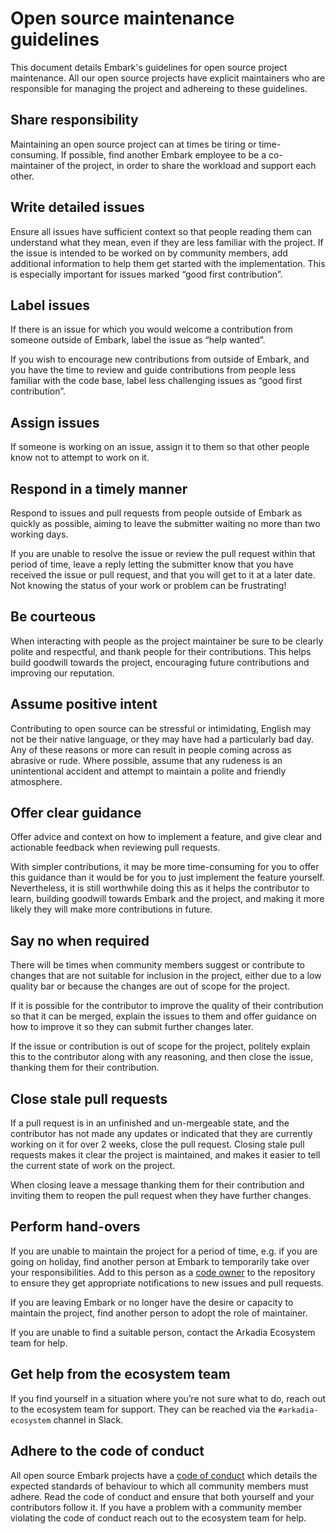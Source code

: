 # Open source maintenance guidelines

This document details Embark's guidelines for open source project
maintenance. All our open source projects have explicit maintainers who are
responsible for managing the project and adhereing to these guidelines.

## Share responsibility

Maintaining an open source project can at times be tiring or time-consuming.
If possible, find another Embark employee to be a co-maintainer of the
project, in order to share the workload and support each other.

## Write detailed issues

Ensure all issues have sufficient context so that people reading them can
understand what they mean, even if they are less familiar with the project.
If the issue is intended to be worked on by community members, add additional
information to help them get started with the implementation. This is
especially important for issues marked “good first contribution”.

## Label issues

If there is an issue for which you would welcome a contribution from someone
outside of Embark, label the issue as “help wanted”.

If you wish to encourage new contributions from outside of Embark, and you
have the time to review and guide contributions from people less familiar
with the code base, label less challenging issues as “good first
contribution”.

## Assign issues

If someone is working on an issue, assign it to them so that other people
know not to attempt to work on it.

## Respond in a timely manner

Respond to issues and pull requests from people outside of Embark as quickly
as possible, aiming to leave the submitter waiting no more than two working
days.

If you are unable to resolve the issue or review the pull request within that
period of time, leave a reply letting the submitter know that you have
received the issue or pull request, and that you will get to it at a later
date. Not knowing the status of your work or problem can be frustrating!

## Be courteous

When interacting with people as the project maintainer be sure to be clearly
polite and respectful, and thank people for their contributions. This helps
build goodwill towards the project, encouraging future contributions and
improving our reputation.

## Assume positive intent

Contributing to open source can be stressful or intimidating, English may not
be their native language, or they may have had a particularly bad day. Any of
these reasons or more can result in people coming across as abrasive or rude.
Where possible, assume that any rudeness is an unintentional accident and
attempt to maintain a polite and friendly atmosphere.

## Offer clear guidance

Offer advice and context on how to implement a feature, and give clear and
actionable feedback when reviewing pull requests.

With simpler contributions, it may be more time-consuming for you to offer
this guidance than it would be for you to just implement the feature
yourself. Nevertheless, it is still worthwhile doing this as it helps the
contributor to learn, building goodwill towards Embark and the project, and
making it more likely they will make more contributions in future.

## Say no when required

There will be times when community members suggest or contribute to changes
that are not suitable for inclusion in the project, either due to a low
quality bar or because the changes are out of scope for the project.

If it is possible for the contributor to improve the quality of their
contribution so that it can be merged, explain the issues to them and offer
guidance on how to improve it so they can submit further changes later.

If the issue or contribution is out of scope for the project, politely
explain this to the contributor along with any reasoning, and then close the
issue, thanking them for their contribution.

## Close stale pull requests

If a pull request is in an unfinished and un-mergeable state, and the
contributor has not made any updates or indicated that they are currently
working on it for over 2 weeks, close the pull request. Closing stale pull
requests makes it clear the project is maintained, and makes it easier to
tell the current state of work on the project.

When closing leave a message thanking them for their contribution and
inviting them to reopen the pull request when they have further changes.

## Perform hand-overs

If you are unable to maintain the project for a period of time, e.g. if you
are going on holiday, find another person at Embark to temporarily take over
your responsibilities. Add to this person as a [code owner][codeowner] to the
repository to ensure they get appropriate notifications to new issues and
pull requests.

[codeowner]: https://docs.github.com/en/free-pro-team@latest/github/creating-cloning-and-archiving-repositories/about-code-owners

If you are leaving Embark or no longer have the desire or capacity to
maintain the project, find another person to adopt the role of maintainer.

If you are unable to find a suitable person, contact the Arkadia Ecosystem
team for help.

## Get help from the ecosystem team

If you find yourself in a situation where you’re not sure what to do, reach
out to the ecosystem team for support. They can be reached via the
`#arkadia-ecosystem` channel in Slack.

## Adhere to the code of conduct

All open source Embark projects have a [code of conduct][coc] which details
the expected standards of behaviour to which all community members must
adhere. Read the code of conduct and ensure that both yourself and your
contributors follow it. If you have a problem with a community member
violating the code of conduct reach out to the ecosystem team for help.

[coc]: https://github.com/EmbarkStudios/opensource/blob/main/CODE_OF_CONDUCT.md
